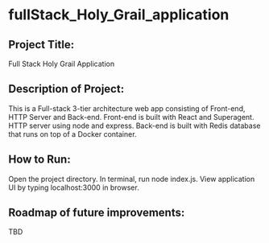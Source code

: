 # fullStack_Holy_Grail_application

## Project Title:
Full Stack Holy Grail Application

## Description of Project:

This is a Full-stack 3-tier architecture web app consisting of Front-end, HTTP Server and Back-end. Front-end is built with React and Superagent. HTTP server using node and express. Back-end is built with Redis database that runs on top of a Docker container.

## How to Run:

Open the project directory. In terminal, run node index.js. View application UI by typing localhost:3000 in browser.

## Roadmap of future improvements:
TBD
